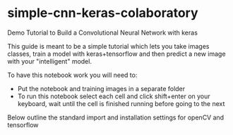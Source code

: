 # simple-cnn-keras-colaboratory
Demo Tutorial to Build a Convolutional Neural Network with keras

This guide is meant to be a simple tutorial which lets you take images classes, train a model with keras+tensorflow and then predict a new image with your "intelligent" model.

To have this notebook work you will need to:

- Put the notebook and training images in a separate folder
- To run this notebook select each cell and click shift+enter on your keyboard, wait until the cell is finished running before going to the next

Below outline the standard import and installation settings for openCV and tensorflow
